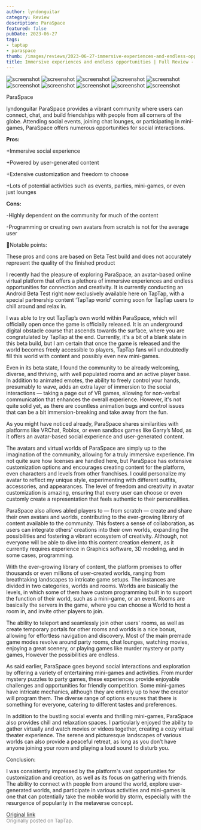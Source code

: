 ```yaml
---
author: lyndonguitar
category: Review
description: ParaSpace
featured: false
pubDate: 2023-06-27
tags:
- taptap
- paraspace
thumb: /images/reviews/2023-06-27-immersive-experiences-and-endless-opportunities--full-review---paraspace-0.avif
title: Immersive experiences and endless opportunities | Full Review - ParaSpace
---
```


<div class="gallery">
  <img src="/images/reviews/2023-06-27-immersive-experiences-and-endless-opportunities--full-review---paraspace-0.avif" alt="screenshot" />
  <img src="/images/reviews/2023-06-27-immersive-experiences-and-endless-opportunities--full-review---paraspace-1.avif" alt="screenshot" />
  <img src="/images/reviews/2023-06-27-immersive-experiences-and-endless-opportunities--full-review---paraspace-2.avif" alt="screenshot" />
  <img src="/images/reviews/2023-06-27-immersive-experiences-and-endless-opportunities--full-review---paraspace-3.avif" alt="screenshot" />
  <img src="/images/reviews/2023-06-27-immersive-experiences-and-endless-opportunities--full-review---paraspace-4.avif" alt="screenshot" />
  <img src="/images/reviews/2023-06-27-immersive-experiences-and-endless-opportunities--full-review---paraspace-5.avif" alt="screenshot" />
  <img src="/images/reviews/2023-06-27-immersive-experiences-and-endless-opportunities--full-review---paraspace-6.avif" alt="screenshot" />
  <img src="/images/reviews/2023-06-27-immersive-experiences-and-endless-opportunities--full-review---paraspace-7.avif" alt="screenshot" />
  <img src="/images/reviews/2023-06-27-immersive-experiences-and-endless-opportunities--full-review---paraspace-8.avif" alt="screenshot" />
  <img src="/images/reviews/2023-06-27-immersive-experiences-and-endless-opportunities--full-review---paraspace-9.avif" alt="screenshot" />
</div>

ParaSpace

lyndonguitar
ParaSpace provides a vibrant community where users can connect, chat, and build friendships with people from all corners of the globe. Attending social events, joining chat lounges, or participating in mini-games, ParaSpace offers numerous opportunities for social interactions.


**Pros:**


+Immersive social experience

+Powered by user-generated content

+Extensive customization and freedom to choose

+Lots of potential activities such as events, parties, mini-games, or even just lounges


**Cons:**


-Highly dependent on the community for much of the content

-Programming or creating own avatars from scratch is not for the average user

📝Notable points:

These pros and cons are based on Beta Test build and does not accurately represent the quality of the finished product

I recently had the pleasure of exploring ParaSpace, an avatar-based online virtual platform that offers a plethora of immersive experiences and endless opportunities for connection and creativity. It is currently conducting an Android Beta Test right now exclusively available here on TapTap, with a special partnership content  ‘TapTap world’ coming soon for TapTap users to chill around and relax in.

I was able to try out TapTap’s own world within ParaSpace, which will officially open once the game is officially released. It is an underground digital obstacle course that ascends towards the surface, where you are congratulated by TapTap at the end. Currently, it's a bit of a blank slate in this beta build, but I am certain that once the game is released and the world becomes freely accessible to players, TapTap fans will undoubtedly fill this world with content and possibly even new mini-games.

Even in its beta state, I found the community to be already welcoming, diverse, and thriving, with well populated rooms and an active player base. In addition to animated emotes, the ability to freely control your hands, presumably to wave, adds an extra layer of immersion to the social interactions — taking a page out of VR games, allowing for non-verbal communication that enhances the overall experience. However, it's not quite solid yet, as there are countless animation bugs and control issues that can be a bit immersion-breaking and take away from the fun.

As you might have noticed already, ParaSpace shares similarities with platforms like VRChat, Roblox, or even sandbox games like Garry’s Mod, as it offers an avatar-based social experience and user-generated content.

The avatars and virtual worlds of ParaSpace are simply up to the imagination of the community, allowing for a truly immersive experience. I’m not quite sure how licenses are handled here, but ParaSpace has extensive customization options and encourages creating content for the platform, even characters and levels from other franchises. I could personalize my avatar to reflect my unique style, experimenting with different outfits, accessories, and appearances. The level of freedom and creativity in avatar customization is amazing, ensuring that every user can choose or even customly create a representation that feels authentic to their personalities.

ParaSpace also allows abled players to — from scratch — create and share their own avatars and worlds, contributing to the ever-growing library of content available to the community. This fosters a sense of collaboration, as users can integrate others' creations into their own worlds, expanding the possibilities and fostering a vibrant ecosystem of creativity.  Although, not everyone will be able to dive into this content creation element, as it currently requires experience in Graphics software, 3D modeling, and in some cases, programming.

With the ever-growing library of content, the platform promises to offer thousands or even millions of user-created worlds, ranging from breathtaking landscapes to intricate game setups. The instances are divided in two categories, worlds and rooms. Worlds are basically the levels, in which some of them have custom programming built in to support the function of their world, such as a mini-game, or an event. Rooms are basically the servers in the game, where you can choose a World to host a room in, and invite other players to join.

The ability to teleport and seamlessly join other users' rooms, as well as create temporary portals for other rooms and worlds is a nice bonus, allowing for effortless navigation and discovery. Most of the main premade game modes revolve around party rooms, chat lounges, watching movies, enjoying a great scenery, or playing games like murder mystery or party games, However the possibilities are endless.

As said earlier, ParaSpace goes beyond social interactions and exploration by offering a variety of entertaining mini-games and activities. From murder mystery puzzles to party games, these experiences provide enjoyable challenges and opportunities for friendly competition. Some mini-games have intricate mechanics, although they are entirely up to how the creator will program them. The diverse range of options ensures that there is something for everyone, catering to different tastes and preferences.

In addition to the bustling social events and thrilling mini-games, ParaSpace also provides chill and relaxation spaces. I particularly enjoyed the ability to gather virtually and watch movies or videos together, creating a cozy virtual theater experience. The serene and picturesque landscapes of various worlds can also provide a peaceful retreat, as long as you don’t have anyone joining your room and playing a loud sound to disturb you.

Conclusion:

I was consistently impressed by the platform's vast opportunities for customization and creation, as well as its focus on gathering with friends. The ability to connect with people from around the world, explore user-generated worlds, and participate in various activities and mini-games is one that can potentially take the mobile world by storm, especially with the resurgence of popularity in the metaverse concept.

[Original link](https://www.taptap.io/post/5914881)<br><span style="font-size: 0.95em; color: #888;">Originally posted on TapTap.</span>